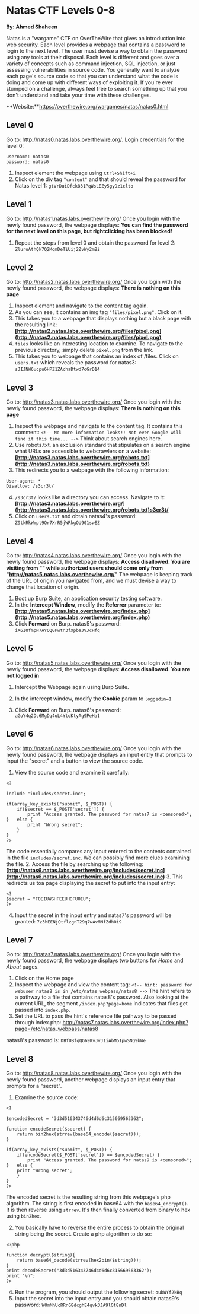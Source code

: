 ﻿# Natas CTF Levels 0-8 
**By: Ahmed Shaheen**

Natas is a "wargame" CTF on OverTheWire that gives an introduction into web security. Each level provides a webpage that contains a password to login to the next level. The user must devise a way to obtain the password using any tools at their disposal. Each level is different and goes over a variety of concepts such as command injection, SQL injection, or just assessing vulnerabilities in source code. You generally want to analyze each page's source code so that you can understand what the code is doing and come up with different ways of exploiting it. If you're ever stumped on a challenge, always feel free to search something up that you don't understand and take your time with these challenges.

**Website:**https://overthewire.org/wargames/natas/natas0.html


## Level 0
Go to: http://natas0.natas.labs.overthewire.org/.
Login credentials for the level 0:
```
username: natas0
password: natas0
```
1. Inspect element the webpage using `Ctrl+Shift+i` 
2. Click on the div tag `"content"` and that should reveal the password for Natas level 1:
`gtVrDuiDfck831PqWsLEZy5gyDz1clto`


## Level 1
Go to: http://natas1.natas.labs.overthewire.org/
Once you login with the newly found password, the webpage displays:
**You can find the password for the next level on this page, but rightclicking has been blocked!**

1. Repeat the steps from level 0 and obtain the password for level 2:
`ZluruAthQk7Q2MqmDeTiUij2ZvWy2mBi`

## Level 2
Go to: http://natas2.natas.labs.overthewire.org/
Once you login with the newly found password, the webpage displays:
**There is nothing on this page**
1. Inspect element and navigate to the content tag again.
2. As you can see, it contains an img tag `"files/pixel.png"`. Click on it.
3. This takes you to a webpage that displays nothing but a black page with the resulting link:
**[http://natas2.natas.labs.overthewire.org/files/pixel.png](http://natas2.natas.labs.overthewire.org/files/pixel.png)**
4. `files` looks like an interesting location to examine. To navigate to the previous directory, simply delete `pixel.png` from the link.
5. This takes you to webpage that contains an index of /files. Click on `users.txt` which reveals the password for natas3:
`sJIJNW6ucpu6HPZ1ZAchaDtwd7oGrD14`


## Level 3
Go to: http://natas3.natas.labs.overthewire.org/
Once you login with the newly found password, the webpage displays:
**There is nothing on this page**

1. Inspect the webpage and navigate to the content tag. It contains this comment:
`<!-- No more information leaks!! Not even Google will find it this time... -->`
Think about search engines here.
2. Use robots.txt, an exclusion standard that stipulates on a search engine what URLs are accessible to webcrawlers on a website:
**[http://natas3.natas.labs.overthewire.org/robots.txt](http://natas3.natas.labs.overthewire.org/robots.txt)**
3. This redirects you to a webpage with the following information:
```
User-agent: *
Disallow: /s3cr3t/
```
4. `/s3cr3t/` looks like a directory you can access. Navigate to it:
**[http://natas3.natas.labs.overthewire.org/](http://natas3.natas.labs.overthewire.org/robots.txt)s3cr3t/**
5. Click on `users.txt` and obtain natas4's password:
`Z9tkRkWmpt9Qr7XrR5jWRkgOU901swEZ`

## Level 4

Go to: http://natas4.natas.labs.overthewire.org/
Once you login with the newly found password, the webpage displays:
**Access disallowed. You are visiting from "" while authorized users should come only from "http://natas5.natas.labs.overthewire.org/"**
The webpage is keeping track of the URL of origin you navigated from, and we must devise a way to change that location of origin.

1. Boot up Burp Suite, an application security testing software.
2. In the **Intercept Window**, modify the **Referrer** parameter to:
**[http://natas5.natas.labs.overthewire.org/index.php](http://natas5.natas.labs.overthewire.org/index.php)**
3. Click **Forward** on Burp. natas5's password:
`iX6IOfmpN7AYOQGPwtn3fXpbaJVJcHfq`

## Level 5
Go to: http://natas5.natas.labs.overthewire.org/
Once you login with the newly found password, the webpage displays:
**Access disallowed. You are not logged in**
1. Intercept the Webpage again using Burp Suite.
    
2.  In the intercept window, modify the **Cookie** param to `loggedin=1`
    
3.  Click **Forward** on Burp. natas6's password:
`aGoY4q2Dc6MgDq4oL4YtoKtyAg9PeHa1`

## Level 6

Go to: http://natas6.natas.labs.overthewire.org/
Once you login with the newly found password, the webpage displays an input entry that prompts to input the "secret" and a button to view the source code.
1. View the source code and examine it carefully:
```
<?  
  
include "includes/secret.inc";  
  
if(array_key_exists("submit", $_POST)) {  
	if($secret == $_POST['secret']) {  
		print "Access granted. The password for natas7 is <censored>";  
} 	else {  
		print "Wrong secret";  
	}  
}  
?>
```
The code essentially compares any input entered to the contents contained in the file `includes/secret.inc`. We can possibly find more clues examining the file.
2. Access the file by searching up the following:
**[http://natas6.natas.labs.overthewire.org/includes/secret.inc](http://natas6.natas.labs.overthewire.org/includes/secret.inc)**
3. This redirects us toa page displaying the secret to put into the input entry:
```
<?
$secret = "FOEIUWGHFEEUHOFUOIU";
?>
```
4. Input the secret in the input entry and natas7's password will be granted:
`7z3hEENjQtflzgnT29q7wAvMNfZdh0i9`

## Level 7
Go to: http://natas7.natas.labs.overthewire.org/
Once you login with the newly found password, the webpage displays two buttons for *Home* and *About* pages.

1. Click on the Home page
2. Inspect the webpage and view the content tag:
`<!-- hint: password for webuser natas8 is in /etc/natas_webpass/natas8 -->`
The hint refers to a pathway to a file that contains natas8's password. Also looking at the current URL, the segment `/index.php?page=home` indicates that files get passed into `index.php`. 
3. Set the URL to pass the hint's reference file pathway to be passed through index.php:
http://natas7.natas.labs.overthewire.org/index.php?page=/etc/natas_webpass/natas8

natas8's password is:
`DBfUBfqQG69KvJvJ1iAbMoIpwSNQ9bWe`

## Level 8
Go to: http://natas8.natas.labs.overthewire.org/
Once you login with the newly found password, another webpage displays an input entry that prompts for a "secret".

1. Examine the source code:
```
<?  
  
$encodedSecret = "3d3d516343746d4d6d6c315669563362";  
  
function encodeSecret($secret) {  
	return bin2hex(strrev(base64_encode($secret)));  
}  
  
if(array_key_exists("submit", $_POST)) {
	if(encodeSecret($_POST['secret']) == $encodedSecret) {  
		print "Access granted. The password for natas9 is <censored>";  
} 	else {  
	print "Wrong secret";  
	}  
}  
?>
```
The encoded secret is the resulting string from this webpage's php algorithm. The string is first encoded in base64 with the `base64_encrypt()`. It is then reverse using `strrev`. It's then finally converted from binary to hex using `bin2hex`.

2. You basically have to reverse the entire process to obtain the original string being the secret. Create a php algorithm to do so:
```
<?php

function decrypt($string){
	return base64_decode(strrev(hex2bin($string)));
}
print decodeSecret("3d3d516343746d4d6d6c315669563362");
print "\n";
?>
```
4. Run the program, you should output the following secret:
`oubWYf2kBq`
5. Input the secret into the input entry and you should obtain natas9's password:
`W0mMhUcRRnG8dcghE4qvk3JA9lGt8nDl` 
